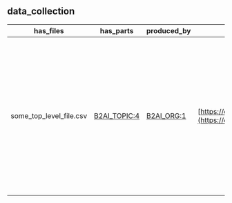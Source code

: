 
## data_collection


|has_files|has_parts|produced_by|data_url|documentation_url|datasheet_url|is_public|substrates|topics|id|category|name|description|
|---|---|---|---|---|---|---|---|---|---|---|---|---|
| some_top_level_file.csv| [B2AI_TOPIC:4](topics/ClinicalObservations.markdown)| [B2AI_ORG:1](Organization.markdown)|[https://example.com/data](https://example.com/data)|[https://example.com/docs](https://example.com/docs)|[https://example.com/datasheet](https://example.com/datasheet)|True| [B2AI_SUBSTRATE:1](DataSubstrate.markdown)| [B2AI_TOPIC:4](topics/ClinicalObservations.markdown)|[B2AI_DATA:3](DataSet.markdown)|[B2AI_DATA:DataSet](https://w3id.org/bridge2ai/standards-dataset-schema/DataSet)|Artificial Intelligence in Cell Phenotypes - June 2024 Release|This dataset is the June 2024 (v2) release of data for the Artificial Intelligence in Cell Phenotypes project. It includes data on cell phenotypes and their relationships to various biological processes.|
